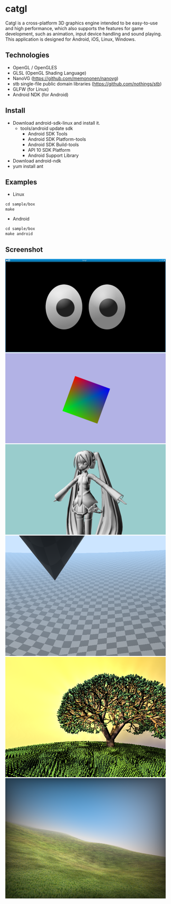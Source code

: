 # catgl

Catgl is a cross-platform 3D graphics engine intended to be easy-to-use and high performance, which also supports the features for game development, such as animation, input device handling and sound playing.
This application is designed for Android, iOS, Linux, Windows.

## Technologies

- OpenGL / OpenGLES
- GLSL (OpenGL Shading Language)
- NanoVG (https://github.com/memononen/nanovg)
- stb single-file public domain libraries (https://github.com/nothings/stb)
- GLFW (for Linux)
- Android NDK (for Android)

## Install

- Download android-sdk-linux and install it.
    - tools/android update sdk
        - Android SDK Tools
        - Android SDK Platform-tools
        - Android SDK Build-tools
        - API 10 SDK Platform
        - Android Support Library
- Download android-ndk
- yum install ant

## Examples

- Linux
```
cd sample/box
make
```

- Android
```
cd sample/box
make android
```

## Screenshot

![Screenshot](sample/eyes/eyes.png)
![Screenshot](sample/box_GL1/box.png)
![Screenshot](sample/viewer/viewer.png)
![Screenshot](sample/glsl/glsl00.png)
![Screenshot](sample/glsl/glsl01.png)
![Screenshot](sample/glsl/glsl02.png)
